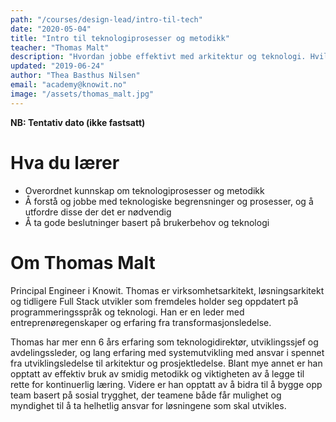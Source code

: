 ```yaml
---
path: "/courses/design-lead/intro-til-tech"
date: "2020-05-04"
title: "Intro til teknologiprosesser og metodikk"
teacher: "Thomas Malt"
description: "Hvordan jobbe effektivt med arkitektur og teknologi. Hvilke behov har utviklere og arkitekter når de skal jobbe effektivt med design og brukeropplevelse. Hvordan kan vi bygge opp og organisere høyeffektive produkt- og tjenesteutviklingsteam. I workshoppen vil vi gå gjennom hvordan skape grunnlag for god samarbeidskultur, og hvordan tjenestedesign og brukeropplevelse er en sentral del av ethvert velfungerende utviklingsteam."
updated: "2019-06-24"
author: "Thea Basthus Nilsen"
email: "academy@knowit.no"
image: "/assets/thomas_malt.jpg"
---
```

**NB: Tentativ dato (ikke fastsatt)**

# Hva du lærer

- Overordnet kunnskap om teknologiprosesser og metodikk
- Å forstå og jobbe med teknologiske begrensninger og prosesser, og å utfordre disse der det er nødvendig
- Å ta gode beslutninger basert på brukerbehov og teknologi

# Om Thomas Malt

Principal Engineer i Knowit. Thomas er virksomhetsarkitekt, løsningsarkitekt og tidligere Full Stack utvikler som fremdeles holder seg oppdatert på programmeringsspråk og teknologi. Han er en leder med entreprenøregenskaper og erfaring fra transformasjonsledelse.
 
Thomas har mer enn 6 års erfaring som teknologidirektør, utviklingssjef og avdelingssleder, og lang erfaring med systemutvikling med ansvar i spennet fra utviklingsledelse til arkitektur og prosjektledelse. Blant mye annet er han opptatt av effektiv bruk av smidig metodikk og viktigheten av å legge til rette for kontinuerlig læring. Videre er han opptatt av å bidra til å bygge opp team basert på sosial trygghet, der teamene både får mulighet og myndighet til å ta helhetlig ansvar for løsningene som skal utvikles. 
